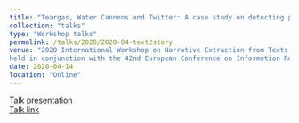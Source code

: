 ```yaml
---
title: "Teargas, Water Cannons and Twitter: A case study on detecting protest repression events in Turkey 2013"
collection: "talks"
type: "Workshop talks"
permalink: /talks/2020/2020-04-text2story
venue: "2020 International Workshop on Narrative Extraction from Texts
held in conjunction with the 42nd European Conference on Information Retrieval (Text2Story@ECIR 2020)"
date: 2020-04-14
location: "Online"
---
```

<a href="/files/talks/2020/2020-04-text2story.pdf">Talk presentation</a> <br>
<a href="https://www.youtube.com/watch?v=rMXBT47RxEY&t=8s">Talk link</a>